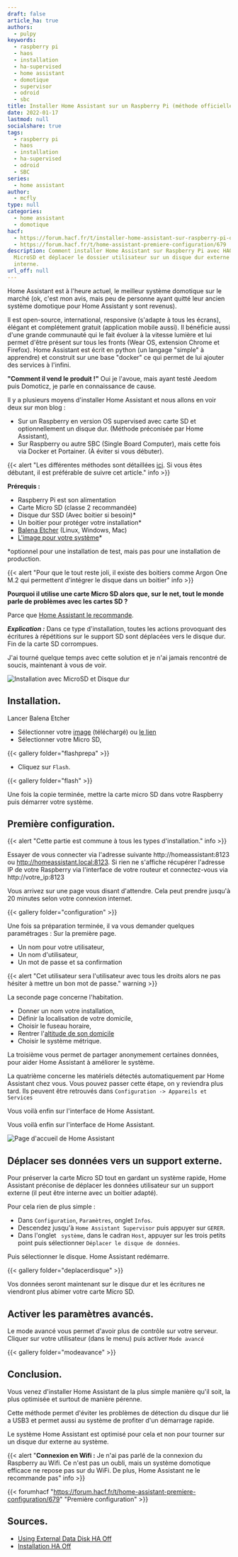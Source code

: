 ```yaml
---
draft: false
article_ha: true
authors:
  - pulpy
keywords:
  - raspberry pi
  - haos
  - installation
  - ha-supervised
  - home assistant
  - domotique
  - supervisor
  - odroid
  - sbc
title: Installer Home Assistant sur un Raspberry Pi (méthode officielle)
date: 2022-01-17
lastmod: null
socialshare: true
tags:
  - raspberry pi
  - haos
  - installation
  - ha-supervised
  - odroid
  - SBC
series:
  - home assistant
author:
  - mcfly
type: null
categories:
  - home assistant
  - domotique
hacf:
  - https://forum.hacf.fr/t/installer-home-assistant-sur-raspberry-pi-ou-autre-sbc-via-hassos/201
  - https://forum.hacf.fr/t/home-assistant-premiere-configuration/679
description: Comment installer Home Assistant sur Raspberry Pi avec HAOS sur
  MicroSD et déplacer le dossier utilisateur sur un disque dur externe ou
  interne.
url_off: null
---
```


Home Assistant est à l'heure actuel, le meilleur système domotique sur le marché (ok, c'est mon avis, mais peu de personne ayant quitté leur ancien système domotique pour Home Assistant y sont revenus).

Il est open-source, international, responsive (s'adapte à tous les écrans), élégant et complétement gratuit (application mobile aussi). Il bénéficie aussi d'une grande communauté qui le fait évoluer à la vitesse lumière et lui permet d'être présent sur tous les fronts (Wear OS, extension Chrome et Firefox). Home Assistant est écrit en python (un langage "simple" à apprendre) et construit sur une base "docker" ce qui permet de lui ajouter des services à l'infini.

**"Comment il vend le produit !"** Oui je l'avoue, mais ayant testé Jeedom puis Domoticz, je parle en connaissance de cause.

Il y a plusieurs moyens d'installer Home Assistant et nous allons en voir deux sur mon blog :
* Sur un Raspberry en version OS supervised avec carte SD et optionnellement un disque dur. (Méthode préconisée par Home Assistant),
* Sur Raspberry ou autre SBC (Single Board Computer), mais cette fois via Docker et Portainer. (À éviter si vous débuter).

{{< alert "Les différentes méthodes sont détaillées [ici](https://forum.hacf.fr/t/conseils-sur-le-choix-methode-ou-type-dinstallation/2068). Si vous êtes débutant, il est préférable de suivre cet article." info >}}

**Prérequis :**
* Raspberry Pi est son alimentation
* Carte Micro SD (classe 2 recommandée)
* Disque dur SSD (Avec boitier si besoin)*
* Un boitier pour protéger votre installation*
* [Balena Etcher](https://www.balena.io/etcher/) (Linux, Windows, Mac)
* [L'image pour votre système](https://github.com/home-assistant/operating-system/releases)*

*optionnel pour une installation de test, mais pas pour une installation de production.

{{< alert "Pour que le tout reste joli, il existe des boitiers comme Argon One M.2 qui permettent d'intégrer le disque dans un boitier" info >}}

**Pourquoi il utilise une carte Micro SD alors que, sur le net, tout le monde parle de problèmes avec les cartes SD ?**

Parce que [Home Assistant le recommande](https://www.home-assistant.io/common-tasks/os/#using-external-data-disk).

__*Explication :*__ Dans ce type d'installation, toutes les actions provoquant des écritures à répétitions sur le support SD sont déplacées vers le disque dur. Fin de la carte SD corrompues.

J'ai tourné quelque temps avec cette solution et je n'ai jamais rencontré de soucis, maintenant à vous de voir.

![Installation avec MicroSD et Disque dur](img/shema_ha_microsd_hard_drive.png)

## Installation.
Lancer Balena Etcher
* Sélectionner votre [image](https://github.com/home-assistant/operating-system/releases) (téléchargé) ou [le lien](https://www.home-assistant.io/installation/raspberrypi#install-home-assistant-operating-system)
* Sélectionner votre Micro SD,
  
{{< gallery folder="flashprepa" >}}

* Cliquez sur `Flash`.

{{< gallery folder="flash" >}}

Une fois la copie terminée, mettre la carte micro SD dans votre Raspberry puis démarrer votre système.

## Première configuration.

{{< alert "Cette partie est commune à tous les types d'installation." info >}}

Essayer de vous connecter via l'adresse suivante http://homeassistant:8123 ou http://homeassistant.local:8123. Si rien ne s'affiche récupérer l'adresse IP de votre Raspberry via l'interface de votre routeur et connectez-vous via http://votre_ip:8123

Vous arrivez sur une page vous disant d'attendre. Cela peut prendre jusqu'à 20 minutes selon votre connexion internet.

{{< gallery folder="configuration" >}}

Une fois sa préparation terminée, il va vous demander quelques paramétrages :
Sur la première page.
* Un nom pour votre utilisateur,
* Un nom d'utilisateur,
* Un mot de passe et sa confirmation
  
{{< alert "Cet utilisateur sera l'utilisateur avec tous les droits alors ne pas hésiter à mettre un bon mot de passe." warning >}}

La seconde page concerne l'habitation.
* Donner un nom votre installation,
* Définir la localisation de votre domicile,
* Choisir le fuseau horaire,
* Rentrer l'[altitude de son domicile](https://www.calcmaps.com/fr/map-elevation/)
* Choisir le système métrique.

La troisième vous permet de partager anonymement certaines données, pour aider Home Assistant à améliorer le système.

La quatrième concerne les matériels détectés automatiquement par Home Assistant chez vous.
Vous pouvez passer cette étape, on y reviendra plus tard. Ils peuvent être retrouvés dans `Configuration -> Appareils et Services`

Vous voilà enfin sur l'interface de Home Assistant.

Vous voilà enfin sur l'interface de Home Assistant.

![Page d'accueil de Home Assistant](img/ha_ecran_acceuil.png)

## Déplacer ses données vers un support externe.
Pour préserver la carte Micro SD tout en gardant un système rapide, Home Assistant préconise de déplacer les données utilisateur sur un support externe (il peut être interne avec un boitier adapté).

Pour cela rien de plus simple :
* Dans `Configuration`, `Paramètres`, onglet `Infos`.
* Descendez jusqu'à `Home Assistant Supervisor` puis appuyer sur `GERER`.
* Dans l'onglet ` système`, dans le cadran `Host`, appuyer sur les trois petits point puis sélectionner `Déplacer le disque de données`.

Puis sélectionner le disque.
Home Assistant redémarre.

{{< gallery folder="deplacerdisque" >}}

Vos données seront maintenant sur le disque dur et les écritures ne viendront plus abimer votre carte Micro SD.

## Activer les paramètres avancés.
Le mode avancé vous permet d'avoir plus de contrôle sur votre serveur.
Cliquer sur votre utilisateur (dans le menu) puis activer `Mode avancé`

{{< gallery folder="modeavance" >}}

## Conclusion.
Vous venez d'installer Home Assistant de la plus simple manière qu'il soit, la plus optimisée et surtout de manière pérenne.

Cette méthode permet d'éviter les problèmes de détection du disque dur lié a USB3 et permet aussi au système de profiter d'un démarrage rapide.

Le système Home Assistant est optimisé pour cela et non pour tourner sur un disque dur externe au système.

{{< alert "**Connexion en Wifi :** Je n'ai pas parlé de la connexion du Raspberry au Wifi. Ce n'est pas un oubli, mais un système domotique efficace ne repose pas sur du WiFi. De plus, Home Assistant ne le recommande pas" info >}}


{{< forumhacf "https://forum.hacf.fr/t/home-assistant-premiere-configuration/679" "Première configuration" >}}


## Sources.
* [Using External Data Disk HA Off](https://www.home-assistant.io/common-tasks/os/#using-external-data-disk)
* [Installation HA Off](https://www.home-assistant.io/installation/)
